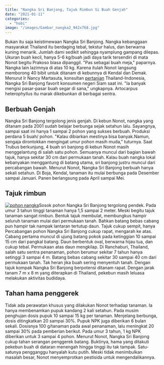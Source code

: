 ```yaml
---
title: "Nangka Sri Banjong, Tajuk Rimbun Si Buah Genjah"
date: "2021-01-11"
categories: 
  - "hobi"
image: "/images/Gambar_nangka2_942x768.jpg"
---
```


Bukan itu saja keistimewaan Nangka Sri Banjong. Nangka kebanggaan masyarakat Thailand itu berdaging tebal, tekstur halus, dan berwarna kuning menarik. Jumlah dami sedikit sehingga nyamplung gampang dilepas. Ukuran buah kecil, hanya 5-6 kg/buah jadi daya tarik tersendiri di mata Nonot begitu Prakoso biasa dipanggil. "Pas sebagai buah meja," paparnya. Nangka lain lazimnya di atas 10 kg. Karena itulah Nonot langsung memborong 40 bibit untuk ditanam di kebunnya di Kendal dan Demak. Menurut Ir Nancy Martasuta, konsultan [pertanian](http://localhost/mitra/pertanian "pertanian") Thailand-Indonesia, Nangka Sri Banjong favorit konsumen negeri Siam saat ini. "Ia banyak mengisi pasar-pasar buah segar di sana," ungkapnya. Artocarpus heterophyllus itu marak dikebunkan di berbagai sentra.

## Berbuah Genjah

Nangka Sri Banjong tergolong jenis genjah. Di kebun Nonot, nangka yang ditanam pada 2001 sudah belajar berbunga sejak setahun lalu. Sayangnya, sampai saat ini hanya 1 sampai 2 pohon yang sukses berbuah. Produksi perdana 5 buah/ pohon. "Kalau dibiarkan mestinya bisa banyak.Namun, sengaja dirontokkan mengingat umur pohon masih muda," tuturnya. Saat Trubus berkunjung, 4 buah sri banjong di kebun Nonot masih menggelantung di salah satu pohon. Semuanya muncul dari bagian bawah tajuk, hanya sekitar 30 cm dari permukaan tanah. Kalau buah nangka lokal kebanyakan menggantung di batang utama, sri banjong justru muncul dari percabangan bawah. Menurut Nonot, Nangka Sri Banjong berbuah hanya sekali setahun. Di Boja, Kendal, tanaman itu mulai berbunga pada Desember sampai Januari. Panen berlangsung pada April sampai Mei.

## Tajuk rimbun

[![pohon nangka](/images/Gambar_nangka_556x768.jpg)](http://localhost/mitra/wp-content/uploads/2021/01/Gambar_nangka_556x768.jpg)Sosok pohon Nangka Sri Banjong tergolong pendek. Pada umur 3 tahun tinggi tanaman hanya 1,5 sampai 2 meter. Meski begitu tajuk tanaman sangat rimbun. Bentuk tajuk membulat, membungkus hampir seluruh tanaman mulai dari permukaan tanah. Bahkan batang bebas cabang pun hampir tak nampak lantaran tertutup daun. Tajuk cukup sempit, hanya Percabangan pohon Nangka Sri Banjong cukup rapat, mengarah ke atas. Cabang pertama muncul di ujung batang pokok pada ketinggian 10 sampai 15 cm dari pangkal batang. Daun berbentuk oval, berwarna hijau tua, dan cukup tebal. Permukaan atas daun mengkilap. Di Ranchaburi, Thailand, salah satu sentra penanaman, pohon berumur sekitar 7 tahun hanya setinggi 3 sampai 4 m. Batang bebas cabang sekitar 30 sampai 40 cm dari permukaan tanah. Tak heran jika buah sering menyentuh tanah. Dengan tajuk kompak Nangka Sri Banjong berpotensi ditanam rapat. Dengan jarak tanam 7 m x 8 m yang diterapkan di Thailand, pekebun masih leluasa melakukan aktivitas budidaya.

## Tahan hama penggerek

Tidak ada perawatan khusus yang dilakukan Nonot terhadap tanaman. Ia hanya membenamkan pupuk kandang 2 kali setahun. Pada musim penghujan dosis pupuk 10 sampai 15 kg per tanaman. Menjelang berbunga, dosis ditingkatkan 20 sampai 30%. Pupuk NPK juga diberikan 6 bulan sekali. Dosisnya 100 g/tanaman pada awal penanaman, lalu meningkat 20 sampai 30% pada pemberian berikut. Pada umur 3 tahun, 1 kg NPK diberikan untuk 3 sampai 4 pohon. Menurut Nonot, Nangka Sri Banjong cukup tahan serangan penggerek batang. Buktinya, hama yang ditakuti pekebun buah di dataran menengah hingga tinggi itu tak tampak. Satu-satunya pengganggu hanyalah kutu putih. Meski tidak menimbulkan masalah besar, Nonot menyemprotkan pestisida untuk mengendalikannya.
